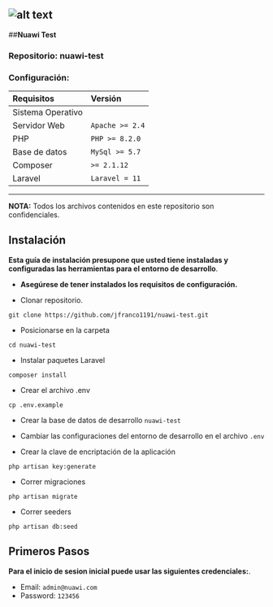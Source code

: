 ## ![alt text](https://nuawi.com/_next/image?url=%2FNuawi-logo-dark.png&w=128&q=75 "nuawi")      

##**Nuawi Test**

### Repositorio: nuawi-test

### Configuración:
| Requisitos   			| Versión    			        |
| :------------- 		| :--------- 			        |
| Sistema Operativo    	|                               | 
| Servidor Web      	| `Apache >= 2.4`		        | 
| PHP  					| `PHP >= 8.2.0`				|			
| Base de datos      	| `MySql >= 5.7`		    	| 
| Composer              | `>= 2.1.12`                   |
| Laravel               | `Laravel = 11`               	|



___
**NOTA:** Todos los archivos contenidos en este repositorio son confidenciales.


Instalación
-----------
__Esta guía de instalación presupone que usted tiene instaladas y configuradas las herramientas para el entorno de desarrollo__.

* __Asegúrese de tener instalados los requisitos de configuración.__

* Clonar repositorio.

~~~~~~~~~~~~~~~~~~~~~~~~~~~~~~~~~~~~~~~~~~~~~~~~~~~~~~~~~~~~~~~~~~~~~~~~~~~~~~~~
git clone https://github.com/jfranco1191/nuawi-test.git
~~~~~~~~~~~~~~~~~~~~~~~~~~~~~~~~~~~~~~~~~~~~~~~~~~~~~~~~~~~~~~~~~~~~~~~~~~~~~~~~

* Posicionarse en la carpeta

~~~~~~~~~~~~~~~~~~~~~~~~~~~~~~~~~~~~~~~~~~~~~~~~~~~~~~~~~~~~~~~~~~~~~~~~~~~~~~~~
cd nuawi-test
~~~~~~~~~~~~~~~~~~~~~~~~~~~~~~~~~~~~~~~~~~~~~~~~~~~~~~~~~~~~~~~~~~~~~~~~~~~~~~~~

* Instalar paquetes Laravel

~~~~~~~~~~~~~~~~~~~~~~~~~~~~~~~~~~~~~~~~~~~~~~~~~~~~~~~~~~~~~~~~~~~~~~~~~~~~~~~~
composer install
~~~~~~~~~~~~~~~~~~~~~~~~~~~~~~~~~~~~~~~~~~~~~~~~~~~~~~~~~~~~~~~~~~~~~~~~~~~~~~~~

* Crear el archivo .env

~~~~~~~~~~~~~~~~~~~~~~~~~~~~~~~~~~~~~~~~~~~~~~~~~~~~~~~~~~~~~~~~~~~~~~~~~~~~~~~~
cp .env.example
~~~~~~~~~~~~~~~~~~~~~~~~~~~~~~~~~~~~~~~~~~~~~~~~~~~~~~~~~~~~~~~~~~~~~~~~~~~~~~~~

* Crear la base de datos de desarrollo `nuawi-test`

* Cambiar las configuraciones del entorno de desarrollo en el archivo `.env` 

* Crear la clave de encriptación de la aplicación

~~~~~~~~~~~~~~~~~~~~~~~~~~~~~~~~~~~~~~~~~~~~~~~~~~~~~~~~~~~~~~~~~~~~~~~~~~~~~~~~
php artisan key:generate
~~~~~~~~~~~~~~~~~~~~~~~~~~~~~~~~~~~~~~~~~~~~~~~~~~~~~~~~~~~~~~~~~~~~~~~~~~~~~~~~

* Correr migraciones

~~~~~~~~~~~~~~~~~~~~~~~~~~~~~~~~~~~~~~~~~~~~~~~~~~~~~~~~~~~~~~~~~~~~~~~~~~~~~~~~
php artisan migrate
~~~~~~~~~~~~~~~~~~~~~~~~~~~~~~~~~~~~~~~~~~~~~~~~~~~~~~~~~~~~~~~~~~~~~~~~~~~~~~~~

* Correr seeders

~~~~~~~~~~~~~~~~~~~~~~~~~~~~~~~~~~~~~~~~~~~~~~~~~~~~~~~~~~~~~~~~~~~~~~~~~~~~~~~~
php artisan db:seed
~~~~~~~~~~~~~~~~~~~~~~~~~~~~~~~~~~~~~~~~~~~~~~~~~~~~~~~~~~~~~~~~~~~~~~~~~~~~~~~~

Primeros Pasos
-----------
__Para el inicio de sesion inicial puede usar las siguientes credenciales:__.
* Email: `admin@nuawi.com`
* Password: `123456`


